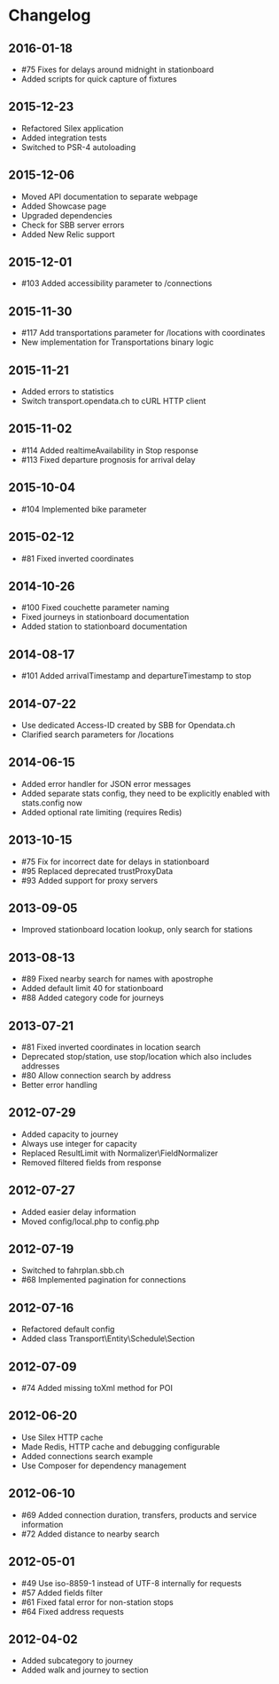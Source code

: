 # Changelog

## 2016-01-18

- #75 Fixes for delays around midnight in stationboard
- Added scripts for quick capture of fixtures

## 2015-12-23

- Refactored Silex application
- Added integration tests
- Switched to PSR-4 autoloading

## 2015-12-06

- Moved API documentation to separate webpage
- Added Showcase page
- Upgraded dependencies
- Check for SBB server errors
- Added New Relic support

## 2015-12-01

- #103 Added accessibility parameter to /connections

## 2015-11-30

- #117 Add transportations parameter for /locations with coordinates
- New implementation for Transportations binary logic

## 2015-11-21

- Added errors to statistics
- Switch transport.opendata.ch to cURL HTTP client

## 2015-11-02

- #114 Added realtimeAvailability in Stop response
- #113 Fixed departure prognosis for arrival delay

## 2015-10-04

- #104 Implemented bike parameter

## 2015-02-12

- #81 Fixed inverted coordinates

## 2014-10-26

- #100 Fixed couchette parameter naming
- Fixed journeys in stationboard documentation
- Added station to stationboard documentation

## 2014-08-17

- #101 Added arrivalTimestamp and departureTimestamp to stop

## 2014-07-22

- Use dedicated Access-ID created by SBB for Opendata.ch
- Clarified search parameters for /locations

## 2014-06-15

- Added error handler for JSON error messages
- Added separate stats config, they need to be explicitly enabled with stats.config now
- Added optional rate limiting (requires Redis)

## 2013-10-15

- #75 Fix for incorrect date for delays in stationboard
- #95 Replaced deprecated trustProxyData
- #93 Added support for proxy servers

## 2013-09-05

- Improved stationboard location lookup, only search for stations

## 2013-08-13

- #89 Fixed nearby search for names with apostrophe
- Added default limit 40 for stationboard
- #88 Added category code for journeys

## 2013-07-21

- #81 Fixed inverted coordinates in location search
- Deprecated stop/station, use stop/location which also includes addresses
- #80 Allow connection search by address
- Better error handling

## 2012-07-29

- Added capacity to journey
- Always use integer for capacity
- Replaced ResultLimit with Normalizer\FieldNormalizer
- Removed filtered fields from response

## 2012-07-27

- Added easier delay information
- Moved config/local.php to config.php

## 2012-07-19

- Switched to fahrplan.sbb.ch
- #68 Implemented pagination for connections

## 2012-07-16

- Refactored default config
- Added class Transport\Entity\Schedule\Section

## 2012-07-09

- #74 Added missing toXml method for POI

## 2012-06-20

- Use Silex HTTP cache
- Made Redis, HTTP cache and debugging configurable
- Added connections search example
- Use Composer for dependency management

## 2012-06-10

- #69 Added connection duration, transfers, products and service information
- #72 Added distance to nearby search

## 2012-05-01

- #49 Use iso-8859-1 instead of UTF-8 internally for requests
- #57 Added fields filter
- #61 Fixed fatal error for non-station stops
- #64 Fixed address requests

## 2012-04-02

- Added subcategory to journey
- Added walk and journey to section
